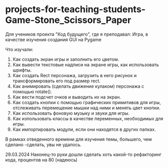 # projects-for-teaching-students-Game-Stone_Scissors_Paper
Для учеников проекта "Код будущего", где я преподавал: Игра, в качестве изучения создания GUI на Pygame

Что изучали:
1.	Как создать экран игры и заполнить его цветом.
2.	Как вывести текстовые надписи на экране игры, как использовать шрифты.
3.	Как создать Rect персонажа, загрузить в него рисунок и трансформировать его под размер rect.
4.	Как анимировать (сделать движение кулаком) персонажа с помощью rotate().
5.	Как вести подсчет очков и выводить их на экран.
6.	Как создать кнопки с помощью графических примитивов для игры, отслеживать перемещение мышки над ними и менять цвет кнопки.
7.	Как использовать фоновую музыку и звуки для игры.
8.	Как изпользовать классы в качестве переменных, необходимых для игры.
9.	Как импортировать модули, если они находятся в других папках.
   
В рамках отведенного времени для изучения темы, большего, чем сделано -сделать, увы не удалось.

29.03.2024
Наконец-то руки дошли сделать хоть какой-то рефакторинг кода, процентов на  80 (надеюсь)

